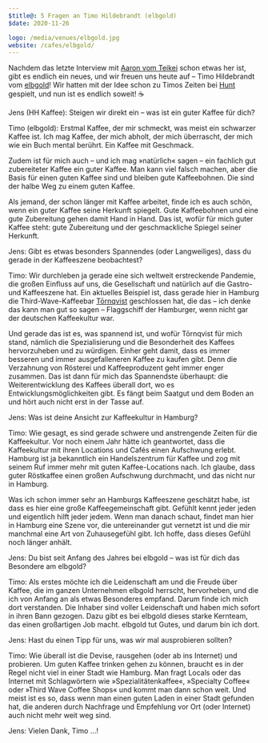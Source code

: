 ```yaml
---
$title@: 5 Fragen an Timo Hildebrandt (elbgold)
$date: 2020-11-26

logo: /media/venues/elbgold.jpg
website: /cafes/elbgold/
---
```


Nachdem das letzte Interview mit [Aaron vom Teikei]([url('/content/posts/20200602.md')]) schon etwas her ist, gibt es endlich ein neues, und wir freuen uns heute auf – Timo Hildebrandt vom [elbgold]([url('/content/cafes/elbgold.md')])! Wir hatten mit der Idee schon zu Timos Zeiten bei [Hunt]([url('/content/cafes/hunt.md')]) gespielt, und nun ist es endlich soweit!&nbsp;☕️

Jens (HH Kaffee): Steigen wir direkt ein – was ist ein guter Kaffee für dich?

Timo (elbgold): Erstmal Kaffee, der mir schmeckt, was meist ein schwarzer Kaffee ist. Ich mag Kaffee, der mich abholt, der mich überrascht, der mich wie ein Buch mental berührt. Ein Kaffee mit Geschmack.

Zudem ist für mich auch – und ich mag »natürlich« sagen – ein fachlich gut zubereiteter Kaffee ein guter Kaffee. Man kann viel falsch machen, aber die Basis für einen guten Kaffee sind und bleiben gute Kaffeebohnen. Die sind der halbe Weg zu einem guten Kaffee.

Als jemand, der schon länger mit Kaffee arbeitet, finde ich es auch schön, wenn ein guter Kaffee seine Herkunft spiegelt. Gute Kaffeebohnen und eine gute Zubereitung gehen damit Hand in Hand. Das ist, wofür für mich guter Kaffee steht: gute Zubereitung und der geschmackliche Spiegel seiner Herkunft.

Jens: Gibt es etwas besonders Spannendes (oder Langweiliges), dass du gerade in der Kaffeeszene beobachtest?

Timo: Wir durchleben ja gerade eine sich weltweit erstreckende Pandemie, die großen Einfluss auf uns, die Gesellschaft und natürlich auf die Gastro- und Kaffeeszene hat. Ein aktuelles Beispiel ist, dass gerade hier in Hamburg die Third-Wave-Kaffeebar [Tōrnqvist]([url('/content/cafes/tornqvist.md')]) geschlossen hat, die das – ich denke das kann man gut so sagen – Flaggschiff der Hamburger, wenn nicht gar der deutschen Kaffeekultur war.

Und gerade das ist es, was spannend ist, und wofür Tōrnqvist für mich stand, nämlich die Spezialisierung und die Besonderheit des Kaffees hervorzuheben und zu würdigen. Einher geht damit, dass es immer besseren und immer ausgefalleneren Kaffee zu kaufen gibt. Denn die Verzahnung von Rösterei und Kaffeeproduzent geht immer enger zusammen. Das ist dann für mich das Spannendste überhaupt: die Weiterentwicklung des Kaffees überall dort, wo es Entwicklungsmöglichkeiten gibt. Es fängt beim Saatgut und dem Boden an und hört auch nicht erst in der Tasse auf.

Jens: Was ist deine Ansicht zur Kaffeekultur in Hamburg?

Timo: Wie gesagt, es sind gerade schwere und anstrengende Zeiten für die Kaffeekultur. Vor noch einem Jahr hätte ich geantwortet, dass die Kaffeekultur mit ihren Locations und Cafés einen Aufschwung erlebt. Hamburg ist ja bekanntlich ein Handelszentrum für Kaffee und zog mit seinem Ruf immer mehr mit guten Kaffee-Locations nach. Ich glaube, dass guter Röstkaffee einen großen Aufschwung durchmacht, und das nicht nur in Hamburg.

Was ich schon immer sehr an Hamburgs Kaffeeszene geschätzt habe, ist dass es hier eine große Kaffeegemeinschaft gibt. Gefühlt kennt jeder jeden und eigentlich hilft jeder jedem. Wenn man danach schaut, findet man hier in Hamburg eine Szene vor, die untereinander gut vernetzt ist und die mir manchmal eine Art von Zuhausegefühl gibt. Ich hoffe, dass dieses Gefühl noch länger anhält.
 
Jens: Du bist seit Anfang des Jahres bei elbgold – was ist für dich das Besondere am elbgold?

Timo: Als erstes möchte ich die Leidenschaft am und die Freude über Kaffee, die im ganzen Unternehmen elbgold herrscht, hervorheben, und die ich von Anfang an als etwas Besonderes empfand. Darum finde ich mich dort verstanden. Die Inhaber sind voller Leidenschaft und haben mich sofort in ihren Bann gezogen. Dazu gibt es bei elbgold dieses starke Kernteam, das einen großartigen Job macht. elbgold tut Gutes, und darum bin ich dort.

Jens: Hast du einen Tipp für uns, was wir mal ausprobieren sollten?

Timo: Wie überall ist die Devise, rausgehen (oder ab ins Internet) und probieren. Um guten Kaffee trinken gehen zu können, braucht es in der Regel nicht viel in einer Stadt wie Hamburg. Man fragt Locals oder das Internet mit Schlagwörtern wie »Spezialitätenkaffee«, »Specialty Coffee« oder »Third Wave Coffee Shops« und kommt man dann schon weit. Und meist ist es so, dass wenn man einen guten Laden in einer Stadt gefunden hat, die anderen durch Nachfrage und Empfehlung vor Ort (oder Internet) auch nicht mehr weit weg sind.

Jens: Vielen Dank, Timo&nbsp;…!